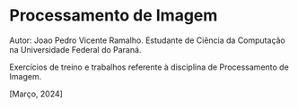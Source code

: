 # Processamento de Imagem

Autor: Joao Pedro Vicente Ramalho.
Estudante de Ciência da Computação na Universidade Federal do Paraná.

Exercícios de treino e trabalhos referente à disciplina de Processamento de Imagem.

[Março, 2024]
